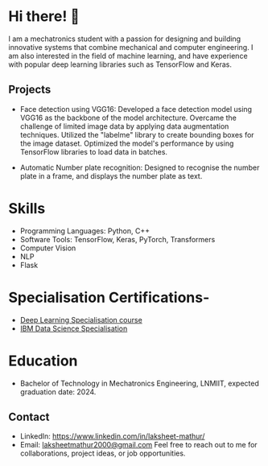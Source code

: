 # Hi there! 👋
I am a mechatronics student with a passion for designing and building innovative systems that combine mechanical and computer engineering. I am also interested in the field of machine learning, and have experience with popular deep learning libraries such as TensorFlow and Keras.

## Projects
* Face detection using VGG16: Developed a face detection model using VGG16 as the backbone of the model architecture. Overcame the challenge of limited image data by applying data augmentation techniques. Utilized the "labelme" library to create bounding boxes for the image dataset. Optimized the model's performance by using TensorFlow libraries to load data in batches.

* Automatic Number plate recognition: Designed to recognise the number plate in a frame, and displays the number plate as text.

# Skills
- Programming Languages: Python, C++
- Software Tools: TensorFlow, Keras, PyTorch, Transformers
- Computer Vision
- NLP
- Flask

# Specialisation Certifications-
- [Deep Learning Specialisation course](https://www.coursera.org/account/accomplishments/specialization/certificate/E5U2ERKDFH4P)
- [IBM Data Science Specialisation](https://www.coursera.org/account/accomplishments/specialization/certificate/3VHUZXEE2EP4)

# Education
* Bachelor of Technology in Mechatronics Engineering, LNMIIT, expected graduation date: 2024.
## Contact
* LinkedIn: https://www.linkedin.com/in/laksheet-mathur/
* Email: laksheetmathur2000@gmail.com
Feel free to reach out to me for collaborations, project ideas, or job opportunities.
